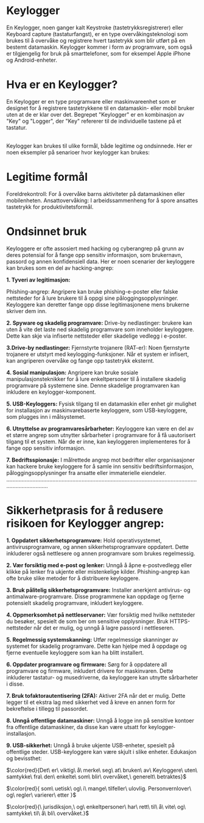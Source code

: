 # Keylogger
En Keylogger, noen ganger kalt Keystroke (tastetrykksregistrerer) eller Keyboard capture (tastaturfangst), er en type overvåkingsteknologi som brukes til å overvåke og registrere hvert tastetrykk som blir utført på en bestemt datamaskin. Keylogger kommer i form av programvare, som også er tilgjengelig for bruk på smarttelefoner, som for eksempel Apple iPhone og Android-enheter.

<h1>Hva er en Keylogger?</h1>
En Keylogger er en type programvare eller maskinvareenhet som er designet for å registrere tastetrykkene til en datamaskin- eller mobil bruker uten at de er klar over det. Begrepet "Keylogger" er en kombinasjon av "Key" og "Logger", der "Key" refererer til de individuelle tastene på et tastatur. <br><br>

Keylogger kan brukes til ulike formål, både legitime og ondsinnede. Her er noen eksempler på senarioer hvor keylogger kan brukes:

<h1>Legitime formål</h1>

Foreldrekontroll: For å overvåke barns aktiviteter på datamaskinen eller mobilenheten.
Ansattovervåking: I arbeidssammenheng for å spore ansattes tastetrykk for produktivitetsformål.

<h1>Ondsinnet bruk</h1>

Keyloggere er ofte assosiert med hacking og cyberangrep på grunn av deres potensial for å fange opp sensitiv informasjon, som brukernavn, passord og annen konfidensiell data. Her er noen scenarier der keyloggere kan brukes som en del av hacking-angrep:


**1. Tyveri av legitimasjon:**

Phishing-angrep: Angripere kan bruke phishing-e-poster eller falske nettsteder for å lure brukere til å oppgi sine påloggingsopplysninger. Keyloggere kan deretter fange opp disse legitimasjonene mens brukerne skriver dem inn.

**2. Spyware og skadelig programvare:**
Drive-by nedlastinger: brukere kan uten å vite det laste ned skadelig programvare som inneholder keyloggere. Dette kan skje via infiserte nettsteder eller skadelige vedlegg i e-poster.

**3.Drive-by nedlastinger:**
Fjernstyrte trojanere (RAT-er): Noen fjernstyrte trojanere er utstyrt med keylogging-funksjoner. Når et system er infisert, kan angriperen overvåke og fange opp tastetrykk eksternt.

**4. Sosial manipulasjon:**
Angripere kan bruke sosiale manipulasjonsteknikker for å lure enkeltpersoner til å installere skadelig programvare på systemene sine. Denne skadelige programvaren kan inkludere en keylogger-komponent.

**5. USB-Keyloggers:**
Fysisk tilgang til en datamaskin eller enhet gir mulighet for installasjon av maskinvarebaserte keyloggere, som USB-keyloggere, som plugges inn i målsystemet.

**6. Utnyttelse av programvaresårbarheter:**
Keyloggere kan være en del av et større angrep som utnytter sårbarheter i programvare for å få uautorisert tilgang til et system. Når de er inne, kan keyloggeren implementeres for å fange opp sensitiv informasjon.

**7. Bedriftsspionasje:**
I målrettede angrep mot bedrifter eller organisasjoner kan hackere bruke keyloggere for å samle inn sensitiv bedriftsinformasjon, påloggingsopplysninger fra ansatte eller immaterielle eiendeler.
.......................................................................................................................................................
<h1>Sikkerhetprasis for å redusere risikoen for Keylogger angrep:</h1>

**1. Oppdatert sikkerhetsprogramvare:**
Hold operativsystemet, antivirusprogramvare, og annen sikkerhetsprogramvare oppdatert. Dette inkluderer også nettlesere og annen programvare som brukes regelmessig.

**2. Vær forsiktig med e-post og lenker:**
Unngå å åpne e-postvedlegg eller klikke på lenker fra ukjente eller mistenkelige kilder. Phishing-angrep kan ofte bruke slike metoder for å distribuere keyloggere.

**3. Bruk pålitelig sikkerhetsprogramvare:**
Installer anerkjent antivirus- og antimalware-programvare. Disse programmene kan oppdage og fjerne potensielt skadelig programvare, inkludert keyloggere.

**4. Oppmerksomhet på nettleservaner:**
Vær forsiktig med hvilke nettsteder du besøker, spesielt de som ber om sensitive opplysninger. Bruk HTTPS-nettsteder når det er mulig, og unngå å lagre passord i nettleseren.

**5. Regelmessig systemskanning:**
Utfør regelmessige skanninger av systemet for skadelig programvare. Dette kan hjelpe med å oppdage og fjerne eventuelle keyloggere som kan ha blitt installert.

**6. Oppdater programvare og firmware:**
Sørg for å oppdatere all programvare og firmware, inkludert drivere for maskinvaren. Dette inkluderer tastatur- og musedriverne, da keyloggere kan utnytte sårbarheter i disse.

**7. Bruk tofaktorautentisering (2FA):**
Aktiver 2FA når det er mulig. Dette legger til et ekstra lag med sikkerhet ved å kreve en annen form for bekreftelse i tillegg til passordet.

**8. Unngå offentlige datamaskiner:**
Unngå å logge inn på sensitive kontoer fra offentlige datamaskiner, da disse kan være utsatt for keylogger-installasjon.

**9. USB-sikkerhet:**
Unngå å bruke ukjente USB-enheter, spesielt på offentlige steder. USB-keyloggere kan være skjult i slike enheter.
Edukasjon og bevissthet:

$\color{red}{Det\ er\ viktig\ å\ merke\ seg\ at\ bruken\ av\ Keyloggere\ uten\ samtykke\ fra\ den\ enkelte\ som\ blir\ overvåket,\ generelt\ betraktes\}$ 

$\color{red}{ som\ uetisk\ og\ i\ mange\ tilfeller\ ulovlig. Personvernlover\ og\ regler\ varierer\ etter }$ 


$\color{red}{\ jurisdiksjon,\ og\ enkeltpersoner\ har\ rett\ til\ å\ vite\ og\ samtykke\ til\ å\ bli\ overvåket.}$
